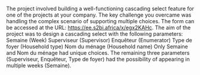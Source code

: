 The project involved building a well-functioning cascading select feature for one of the projects at your company.
The key challenge you overcame was handling the complex scenario of supporting multiple choices.
The form can be accessed at the URL: https://ee.s2bi.africa/x/egx2KAHc.
The aim of the project was to design a cascading select with the following parameters:
Semaine (Week)
Superviseur (Supervisor)
Enquêteur (Enumerator)
Type de foyer (Household type)
Nom du ménage (Household name)
Only Semaine and Nom du ménage had unique choices.
The remaining three parameters (Superviseur, Enquêteur, Type de foyer) had the possibility of appearing in multiple weeks (Semaine).
